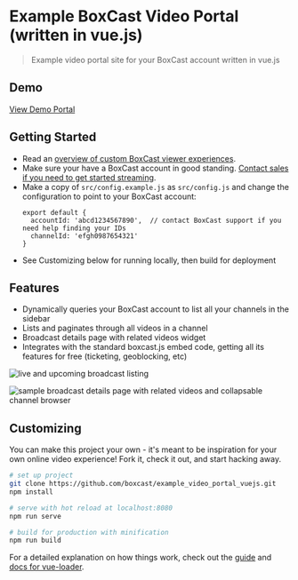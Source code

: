 # Example BoxCast Video Portal (written in vue.js)

> Example video portal site for your BoxCast account written in vue.js

## Demo

[View Demo Portal](https://boxcast.github.io/example_video_portal_vuejs/)

## Getting Started

* Read an [overview of custom BoxCast viewer experiences](http://boxcast.github.io/boxcast_js_docs/viewer_portal/).
* Make sure your have a BoxCast account in good standing. <a href="https://www.boxcast.com">Contact sales if you need to get started streaming</a>.
* Make a copy of `src/config.example.js` as `src/config.js` and change the configuration to point to your BoxCast account:
  ```
  export default {
    accountId: 'abcd1234567890',  // contact BoxCast support if you need help finding your IDs
    channelId: 'efgh0987654321'
  }
  ```
* See Customizing below for running locally, then build for deployment

## Features

* Dynamically queries your BoxCast account to list all your channels in the sidebar
* Lists and paginates through all videos in a channel
* Broadcast details page with related videos widget
* Integrates with the standard boxcast.js embed code, getting all its features for free (ticketing, geoblocking, etc)

![live and upcoming broadcast listing](https://github.com/boxcast/example_video_portal_vuejs/blob/master/screenshots/live_and_upcoming.png?raw=true)

![sample broadcast details page with related videos and collapsable channel browser](https://github.com/boxcast/example_video_portal_vuejs/blob/master/screenshots/broadcast_page.png?raw=true)

## Customizing

You can make this project your own - it's meant to be inspiration for your own online video experience! Fork it, check it out, and start hacking away.
``` bash
# set up project
git clone https://github.com/boxcast/example_video_portal_vuejs.git
npm install

# serve with hot reload at localhost:8080
npm run serve

# build for production with minification
npm run build
```

For a detailed explanation on how things work, check out the [guide](http://vuejs-templates.github.io/webpack/) and [docs for vue-loader](http://vuejs.github.io/vue-loader).
